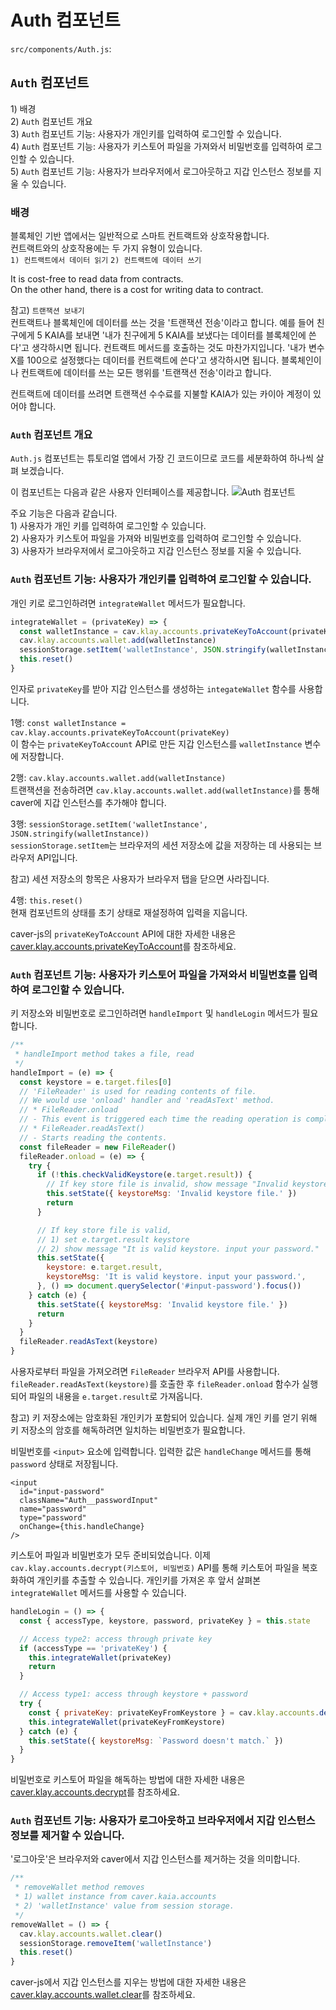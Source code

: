 # Auth 컴포넌트

`src/components/Auth.js`:

## `Auth` 컴포넌트 <a href="#auth-component" id="auth-component"></a>

1\) 배경\
2\) `Auth` 컴포넌트 개요\
3\) `Auth` 컴포넌트 기능: 사용자가 개인키를 입력하여 로그인할 수 있습니다.\
4\) `Auth` 컴포넌트 기능: 사용자가 키스토어 파일을 가져와서 비밀번호를 입력하여 로그인할 수 있습니다.\
5\) `Auth` 컴포넌트 기능: 사용자가 브라우저에서 로그아웃하고 지갑 인스턴스 정보를 지울 수 있습니다.

### 배경 <a href="#1-background" id="1-background"></a>

블록체인 기반 앱에서는 일반적으로 스마트 컨트랙트와 상호작용합니다.\
컨트랙트와의 상호작용에는 두 가지 유형이 있습니다.\
`1) 컨트랙트에서 데이터 읽기` `2) 컨트랙트에 데이터 쓰기`

It is cost-free to read data from contracts.\
On the other hand, there is a cost for writing data to contract.

참고) `트랜잭션 보내기`\
컨트랙트나 블록체인에 데이터를 쓰는 것을 '트랜잭션 전송'이라고 합니다. 예를 들어 친구에게 5 KAIA를 보내면 '내가 친구에게 5 KAIA를 보냈다는 데이터를 블록체인에 쓴다'고 생각하시면 됩니다. 컨트랙트 메서드를 호출하는 것도 마찬가지입니다. '내가 변수 X를 100으로 설정했다는 데이터를 컨트랙트에 쓴다'고 생각하시면 됩니다. 블록체인이나 컨트랙트에 데이터를 쓰는 모든 행위를 '트랜잭션 전송'이라고 합니다.

컨트랙트에 데이터를 쓰려면 트랜잭션 수수료를 지불할 KAIA가 있는 카이아 계정이 있어야 합니다.

### `Auth` 컴포넌트 개요 <a href="#2-auth-component-overview" id="2-auth-component-overview"></a>

`Auth.js` 컴포넌트는 튜토리얼 앱에서 가장 긴 코드이므로 코드를 세분화하여 하나씩 살펴 보겠습니다.

이 컴포넌트는 다음과 같은 사용자 인터페이스를 제공합니다. ![Auth 컴포넌트](/img/build/tutorials/tutorial-auth-component.png)

주요 기능은 다음과 같습니다.\
1\) 사용자가 개인 키를 입력하여 로그인할 수 있습니다.\
2\) 사용자가 키스토어 파일을 가져와 비밀번호를 입력하여 로그인할 수 있습니다.\
3\) 사용자가 브라우저에서 로그아웃하고 지갑 인스턴스 정보를 지울 수 있습니다.

### `Auth` 컴포넌트 기능: 사용자가 개인키를 입력하여 로그인할 수 있습니다. <a href="#3-auth-component-feature-user-can-input-private-key-to-login" id="3-auth-component-feature-user-can-input-private-key-to-login"></a>

개인 키로 로그인하려면 `integrateWallet` 메서드가 필요합니다.

```javascript
integrateWallet = (privateKey) => {
  const walletInstance = cav.klay.accounts.privateKeyToAccount(privateKey)
  cav.klay.accounts.wallet.add(walletInstance)
  sessionStorage.setItem('walletInstance', JSON.stringify(walletInstance))
  this.reset()
}
```

인자로 `privateKey`를 받아 지갑 인스턴스를 생성하는 `integateWallet` 함수를 사용합니다.

1행: `const walletInstance = cav.klay.accounts.privateKeyToAccount(privateKey)`\
이 함수는 `privateKeyToAccount` API로 만든 지갑 인스턴스를 `walletInstance` 변수에 저장합니다.

2행: `cav.klay.accounts.wallet.add(walletInstance)`\
트랜잭션을 전송하려면 `cav.klay.accounts.wallet.add(walletInstance)`를 통해 caver에 지갑 인스턴스를 추가해야 합니다.

3행: `sessionStorage.setItem('walletInstance', JSON.stringify(walletInstance))`\
`sessionStorage.setItem`는 브라우저의 세션 저장소에 값을 저장하는 데 사용되는 브라우저 API입니다.

참고) 세션 저장소의 항목은 사용자가 브라우저 탭을 닫으면 사라집니다.

4행: `this.reset()`\
현재 컴포넌트의 상태를 초기 상태로 재설정하여 입력을 지웁니다.

caver-js의 `privateKeyToAccount` API에 대한 자세한 내용은 [caver.klay.accounts.privateKeyToAccount](../../../../references/sdk/caver-js-1.4.1/api/caver.klay.accounts.md#privatekeytoaccount)를 참조하세요.

### `Auth` 컴포넌트 기능: 사용자가 키스토어 파일을 가져와서 비밀번호를 입력하여 로그인할 수 있습니다. <a href="#4-auth-component-feature-user-can-import-keystore-file-and-input-password-to-log" id="4-auth-component-feature-user-can-import-keystore-file-and-input-password-to-log"></a>

키 저장소와 비밀번호로 로그인하려면 `handleImport` 및 `handleLogin` 메서드가 필요합니다.

```javascript
/**
 * handleImport method takes a file, read
 */
handleImport = (e) => {
  const keystore = e.target.files[0]
  // 'FileReader' is used for reading contents of file.
  // We would use 'onload' handler and 'readAsText' method.
  // * FileReader.onload
  // - This event is triggered each time the reading operation is completed.
  // * FileReader.readAsText()
  // - Starts reading the contents.
  const fileReader = new FileReader()
  fileReader.onload = (e) => {
    try {
      if (!this.checkValidKeystore(e.target.result)) {
        // If key store file is invalid, show message "Invalid keystore file."
        this.setState({ keystoreMsg: 'Invalid keystore file.' })
        return
      }

      // If key store file is valid,
      // 1) set e.target.result keystore
      // 2) show message "It is valid keystore. input your password."
      this.setState({
        keystore: e.target.result,
        keystoreMsg: 'It is valid keystore. input your password.',
      }, () => document.querySelector('#input-password').focus())
    } catch (e) {
      this.setState({ keystoreMsg: 'Invalid keystore file.' })
      return
    }
  }
  fileReader.readAsText(keystore)
}
```

사용자로부터 파일을 가져오려면 `FileReader` 브라우저 API를 사용합니다. `fileReader.readAsText(keystore)`를 호출한 후 `fileReader.onload` 함수가 실행되어 파일의 내용을 `e.target.result`로 가져옵니다.

참고) 키 저장소에는 암호화된 개인키가 포함되어 있습니다. 실제 개인 키를 얻기 위해 키 저장소의 암호를 해독하려면 일치하는 비밀번호가 필요합니다.

비밀번호를 `<input>` 요소에 입력합니다. 입력한 값은 `handleChange` 메서드를 통해 `password` 상태로 저장됩니다.

```markup
<input
  id="input-password"
  className="Auth__passwordInput"
  name="password"
  type="password"
  onChange={this.handleChange}
/>
```

키스토어 파일과 비밀번호가 모두 준비되었습니다. 이제 `cav.klay.accounts.decrypt(키스토어, 비밀번호)` API를 통해 키스토어 파일을 복호화하여 개인키를 추출할 수 있습니다. 개인키를 가져온 후 앞서 살펴본 `integrateWallet` 메서드를 사용할 수 있습니다.

```javascript
handleLogin = () => {
  const { accessType, keystore, password, privateKey } = this.state

  // Access type2: access through private key
  if (accessType == 'privateKey') {
    this.integrateWallet(privateKey)
    return
  }

  // Access type1: access through keystore + password
  try {
    const { privateKey: privateKeyFromKeystore } = cav.klay.accounts.decrypt(keystore, password)
    this.integrateWallet(privateKeyFromKeystore)
  } catch (e) {
    this.setState({ keystoreMsg: `Password doesn't match.` })
  }
}
```

비밀번호로 키스토어 파일을 해독하는 방법에 대한 자세한 내용은 [caver.klay.accounts.decrypt](../../../../references/sdk/caver-js-1.4.1/api/caver.klay.accounts.md#decrypt)를 참조하세요.

### `Auth` 컴포넌트 기능: 사용자가 로그아웃하고 브라우저에서 지갑 인스턴스 정보를 제거할 수 있습니다. <a href="#5-auth-component-feature-user-can-logout-remove-wallet-instance-information-from" id="5-auth-component-feature-user-can-logout-remove-wallet-instance-information-from"></a>

'로그아웃'은 브라우저와 caver에서 지갑 인스턴스를 제거하는 것을 의미합니다.

```javascript
/**
 * removeWallet method removes
 * 1) wallet instance from caver.kaia.accounts
 * 2) 'walletInstance' value from session storage.
 */
removeWallet = () => {
  cav.klay.accounts.wallet.clear()
  sessionStorage.removeItem('walletInstance')
  this.reset()
}
```

caver-js에서 지갑 인스턴스를 지우는 방법에 대한 자세한 내용은 [caver.klay.accounts.wallet.clear](../../../../references/sdk/caver-js-1.4.1/api/caver.klay.accounts.md#wallet-clear)를 참조하세요.
